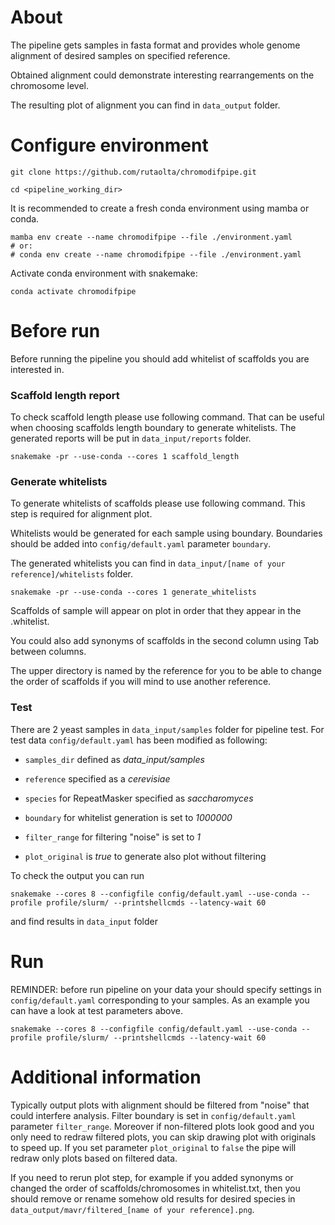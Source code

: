 # About

The pipeline gets samples in fasta format and provides whole genome alignment of desired samples on specified reference.

Obtained alignment could demonstrate interesting rearrangements on the chromosome level.

The resulting plot of alignment you can find in `data_output` folder.

# Configure environment

`git clone https://github.com/rutaolta/chromodifpipe.git`

`cd <pipeline_working_dir>`

It is recommended to create a fresh conda environment using mamba or conda.

```
mamba env create --name chromodifpipe --file ./environment.yaml
# or:
# conda env create --name chromodifpipe --file ./environment.yaml
```

Activate conda environment with snakemake:

`conda activate chromodifpipe`

# Before run

Before running the pipeline you should add whitelist of scaffolds you are interested in.

### Scaffold length report

To check scaffold length please use following command. 
That can be useful when choosing scaffolds length boundary to generate whitelists.
The generated reports will be put in `data_input/reports` folder.

`snakemake -pr --use-conda --cores 1 scaffold_length`

### Generate whitelists

To generate whitelists of scaffolds please use following command. This step is required for alignment plot.

Whitelists would be generated for each sample using boundary.
Boundaries should be added into `config/default.yaml` parameter `boundary`.

The generated whitelists you can find in `data_input/[name of your reference]/whitelists` folder.

`snakemake -pr --use-conda --cores 1 generate_whitelists`

Scaffolds of sample will appear on plot in order that they appear in the <samplename>.whitelist.

You could also add synonyms of scaffolds in the second column using Tab between columns.

The upper directory is named by the reference for you to be able to change the order of scaffolds if you will mind to use another reference.

### Test

There are 2 yeast samples in `data_input/samples` folder for pipeline test. For test data `config/default.yaml` has been modified as following:

- `samples_dir` defined as _data_input/samples_

- `reference` specified as a _cerevisiae_

- `species` for RepeatMasker specified as _saccharomyces_

- `boundary` for whitelist generation is set to _1000000_

- `filter_range` for filtering "noise" is set to _1_

- `plot_original` is _true_ to generate also plot without filtering

To check the output you can run

`snakemake --cores 8 --configfile config/default.yaml --use-conda --profile profile/slurm/ --printshellcmds --latency-wait 60`

and find results in `data_input` folder

# Run

REMINDER: before run pipeline on your data your should specify settings in `config/default.yaml` corresponding to your samples. As an example you can have a look at test parameters above.

`snakemake --cores 8 --configfile config/default.yaml --use-conda --profile profile/slurm/ --printshellcmds --latency-wait 60`

# Additional information

Typically output plots with alignment should be filtered from "noise" that could interfere analysis. Filter boundary is set in `config/default.yaml` parameter `filter_range`. Moreover if non-filtered plots look good and you only need to redraw filtered plots, you can skip drawing plot with originals to speed up. If you set parameter `plot_original` to `false` the pipe will redraw only plots based on filtered data.

If you need to rerun plot step, for example if you added synonyms or changed the order of scaffolds/chromosomes in whitelist.txt, then you should remove or rename somehow old results for desired species in `data_output/mavr/filtered_[name of your reference].png`.
